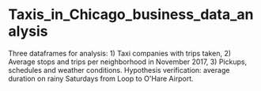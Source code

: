 # Taxis_in_Chicago_business_data_analysis
Three dataframes for analysis: 1) Taxi companies with trips taken, 2) Average stops and trips per neighborhood in November 2017, 3) Pickups, schedules and weather conditions. Hypothesis verification: average duration on rainy Saturdays from Loop to O'Hare Airport.
